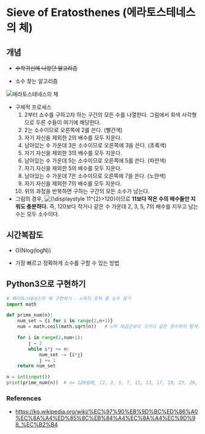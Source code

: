 # Sieve of Eratosthenes (에라토스테네스의 체)

## 개념

- ~~수학귀신에 나왔던 알고리즘~~

- 소수 찾는 알고리즘

![에라토스테네스의 체](https://upload.wikimedia.org/wikipedia/commons/b/b9/Sieve_of_Eratosthenes_animation.gif)

- 구체적 프로세스
  1. 2부터 소수를 구하고자 하는 구간의 모든 수를 나열한다. 그림에서 회색 사각형으로 두른 수들이 여기에 해당한다.
  2. 2는 소수이므로 오른쪽에 2를 쓴다. (빨간색)
  3. 자기 자신을 제외한 2의 배수를 모두 지운다.
  4. 남아있는 수 가운데 3은 소수이므로 오른쪽에 3을 쓴다. (초록색)
  5. 자기 자신을 제외한 3의 배수를 모두 지운다.
  6. 남아있는 수 가운데 5는 소수이므로 오른쪽에 5를 쓴다. (파란색)
  7. 자기 자신을 제외한 5의 배수를 모두 지운다.
  8. 남아있는 수 가운데 7은 소수이므로 오른쪽에 7을 쓴다. (노란색)
  9. 자기 자신을 제외한 7의 배수를 모두 지운다.
  10. 위의 과정을 반복하면 구하는 구간의 모든 소수가 남는다.
- 그림의 경우, ![{\displaystyle 11^{2}>120}](https://wikimedia.org/api/rest_v1/media/math/render/svg/542ed9781025d9b298c52a42b63958fdf35dc985)이므로 **11보다 작은 수의 배수들만 지워도 충분하다.** 즉, 120보다 작거나 같은 수 가운데 2, 3, 5, 7의 배수를 지우고 남는 수는 모두 소수이다.



## 시간복잡도

- O(Nlog(logN)) 

- 가장 빠르고 정확하게 소수를 구할 수 있는 방법



## Python3으로 구현하기

```python
# 에라토스테네스의 체 구현하기 - n까지 숫자 중 소수 찾기
import math

def prime_num(n):
    num_set = {i for i in range(2,n+1)}
    num = math.ceil(math.sqrt(n))   # n의 제곱근보다 크거나 같은 정수까지 탐색할 것

    for i in range(2,num+1):
        j = 2
        while i*j <= n:
            num_set -= {i*j}
            j += 1
    return num_set

n = int(input())
print(prime_num(n))  # n= 120일때, [2, 3, 5, 7, 11, 13, 17, 19, 23, 29, 31, 37, 41, 43, 47, 53, 59, 61, 67, 71, 73, 79, 83, 89, 97, 101, 103, 107, 109, 113] 출력
```



### References

- https://ko.wikipedia.org/wiki/%EC%97%90%EB%9D%BC%ED%86%A0%EC%8A%A4%ED%85%8C%EB%84%A4%EC%8A%A4%EC%9D%98_%EC%B2%B4

